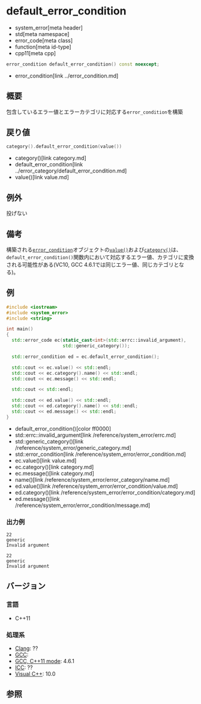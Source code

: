 # default_error_condition
* system_error[meta header]
* std[meta namespace]
* error_code[meta class]
* function[meta id-type]
* cpp11[meta cpp]

```cpp
error_condition default_error_condition() const noexcept;
```
* error_condition[link ../error_condition.md]

## 概要
包含しているエラー値とエラーカテゴリに対応する`error_condition`を構築


## 戻り値
```cpp
category().default_error_condition(value())
```
* category()[link category.md]
* default_error_condition[link ../error_category/default_error_condition.md]
* value()[link value.md]


## 例外
投げない


## 備考
構築される[`error_condition`](../error_condition.md)オブジェクトの[`value()`](../error_condition/value.md)および[`category()`](../error_condition/category.md)は、`default_error_condition()`関数内において対応するエラー値、カテゴリに変換される可能性がある(VC10, GCC 4.6.1では同じエラー値、同じカテゴリとなる)。


## 例
```cpp example
#include <iostream>
#include <system_error>
#include <string>

int main()
{
  std::error_code ec(static_cast<int>(std::errc::invalid_argument),
                     std::generic_category());

  std::error_condition ed = ec.default_error_condition();

  std::cout << ec.value() << std::endl;
  std::cout << ec.category().name() << std::endl;
  std::cout << ec.message() << std::endl;

  std::cout << std::endl;

  std::cout << ed.value() << std::endl;
  std::cout << ed.category().name() << std::endl;
  std::cout << ed.message() << std::endl;
}
```
* default_error_condition()[color ff0000]
* std::errc::invalid_argument[link /reference/system_error/errc.md]
* std::generic_category()[link /reference/system_error/generic_category.md]
* std::error_condition[link /reference/system_error/error_condition.md]
* ec.value()[link value.md]
* ec.category()[link category.md]
* ec.message()[link category.md]
* name()[link /reference/system_error/error_category/name.md]
* ed.value()[link /reference/system_error/error_condition/value.md]
* ed.category()[link /reference/system_error/error_condition/category.md]
* ed.message()[link /reference/system_error/error_condition/message.md]

### 出力例
```
22
generic
Invalid argument

22
generic
Invalid argument
```

## バージョン
### 言語
- C++11

### 処理系
- [Clang](/implementation.md#clang): ??
- [GCC](/implementation.md#gcc): 
- [GCC, C++11 mode](/implementation.md#gcc): 4.6.1
- [ICC](/implementation.md#icc): ??
- [Visual C++](/implementation.md#visual_cpp): 10.0


## 参照
